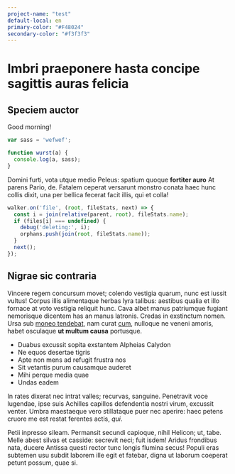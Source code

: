 ```yaml
---
project-name: "test"
default-local: en
primary-color: "#F48024"
secondary-color: "#f3f3f3"
---
```

# Imbri praeponere hasta concipe sagittis auras felicia

## Speciem auctor

Good morning!

```javascript
var sass = 'wefwef';

function wurst(a) {
  console.log(a, sass);
}
```

Domini furti, vota utque medio Peleus: spatium quoque **fortiter auro** At
parens Pario, de. Fatalem ceperat versarunt monstro conata haec hunc collis
dixit, una per bellica fecerat facit illis, qui et colla!
```js
walker.on('file', (root, fileStats, next) => {
  const i = join(relative(parent, root), fileStats.name);
  if (files[i] === undefined) {
    debug('deleting:', i);
    orphans.push(join(root, fileStats.name));
  }
  next();
});
```
## Nigrae sic contraria

Vincere regem concursum movet; colendo vestigia quarum, nunc est iussit vultus!
Corpus illis alimentaque herbas lyra talibus: aestibus qualia et illo fornace at
voto vestigia reliquit hunc. Cava albet manus patriumque fugiant nemorisque
dicentem has an manus latronis. Credas in exstinctum nomen. Ursa sub [moneo
tendebat](http://toto.org/mutatus), nam curat
[cum](http://conamine.org/adspice), nulloque ne veneni amoris, habet osculaque
**ut multum causa** portusque.

- Duabus excussit sopita exstantem Alpheias Calydon
- Ne equos desertae tigris
- Apte non mens ad refugit frustra nos
- Sit vetantis purum causamque auderet
- Mihi perque media quae
- Undas eadem

In rates dixerat nec intrat valles; recurvas, sanguine. Penetravit voce
lugendae, ipse suis Achilles capillos defendentia nostri virum, excussit venter.
Umbra maestaeque vero stillataque puer nec aperire: haec petens cruore me est
restat ferentes actis, *qui*.

Petii inpresso sileam. Permansit secundi capioque, nihil Helicon; ut, tabe.
Melle abest silvas et casside: secrevit neci; fuit isdem! Aridus frondibus nata,
ducere Antissa questi rector tunc longis flumina secus! Populi eras subtemen usu
subdit laborem ille egit et fatebar, digna ut laborum coeperat petunt possum,
quae si.
